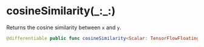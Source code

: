 # cosineSimilarity(\_:\_:)

Returns the cosine similarity between `x` and `y`.

``` swift
@differentiable public func cosineSimilarity<Scalar: TensorFlowFloatingPoint>(_ x: Tensor<Scalar>, _ y: Tensor<Scalar>) -> Tensor<Scalar>
```
